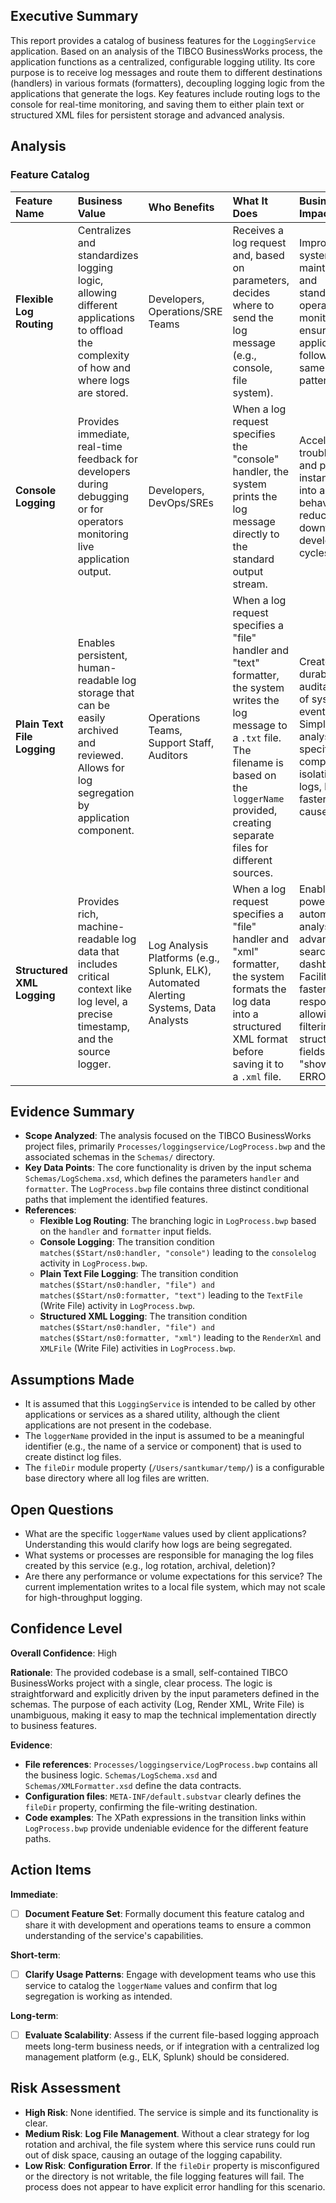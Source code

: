 ## Executive Summary

This report provides a catalog of business features for the `LoggingService` application. Based on an analysis of the TIBCO BusinessWorks process, the application functions as a centralized, configurable logging utility. Its core purpose is to receive log messages and route them to different destinations (handlers) in various formats (formatters), decoupling logging logic from the applications that generate the logs. Key features include routing logs to the console for real-time monitoring, and saving them to either plain text or structured XML files for persistent storage and advanced analysis.

## Analysis

### Feature Catalog

| Feature Name | Business Value | Who Benefits | What It Does | Business Impact |
| :--- | :--- | :--- | :--- | :--- |
| **Flexible Log Routing** | Centralizes and standardizes logging logic, allowing different applications to offload the complexity of how and where logs are stored. | Developers, Operations/SRE Teams | Receives a log request and, based on parameters, decides where to send the log message (e.g., console, file system). | Improves system maintainability and standardizes operational monitoring by ensuring all applications follow the same logging patterns. |
| **Console Logging** | Provides immediate, real-time feedback for developers during debugging or for operators monitoring live application output. | Developers, DevOps/SREs | When a log request specifies the "console" handler, the system prints the log message directly to the standard output stream. | Accelerates troubleshooting and provides instant visibility into application behavior, reducing downtime and development cycles. |
| **Plain Text File Logging** | Enables persistent, human-readable log storage that can be easily archived and reviewed. Allows for log segregation by application component. | Operations Teams, Support Staff, Auditors | When a log request specifies a "file" handler and "text" formatter, the system writes the log message to a `.txt` file. The filename is based on the `loggerName` provided, creating separate files for different sources. | Creates a durable, auditable trail of system events. Simplifies log analysis for specific components by isolating their logs, leading to faster root cause analysis. |
| **Structured XML Logging** | Provides rich, machine-readable log data that includes critical context like log level, a precise timestamp, and the source logger. | Log Analysis Platforms (e.g., Splunk, ELK), Automated Alerting Systems, Data Analysts | When a log request specifies a "file" handler and "xml" formatter, the system formats the log data into a structured XML format before saving it to a `.xml` file. | Enables powerful, automated log analysis, advanced searching, and dashboarding. Facilitates faster incident response by allowing filtering on structured fields (e.g., "show all ERROR logs"). |

## Evidence Summary

-   **Scope Analyzed**: The analysis focused on the TIBCO BusinessWorks project files, primarily `Processes/loggingservice/LogProcess.bwp` and the associated schemas in the `Schemas/` directory.
-   **Key Data Points**: The core functionality is driven by the input schema `Schemas/LogSchema.xsd`, which defines the parameters `handler` and `formatter`. The `LogProcess.bwp` file contains three distinct conditional paths that implement the identified features.
-   **References**:
    -   **Flexible Log Routing**: The branching logic in `LogProcess.bwp` based on the `handler` and `formatter` input fields.
    -   **Console Logging**: The transition condition `matches($Start/ns0:handler, "console")` leading to the `consolelog` activity in `LogProcess.bwp`.
    -   **Plain Text File Logging**: The transition condition `matches($Start/ns0:handler, "file") and matches($Start/ns0:formatter, "text")` leading to the `TextFile` (Write File) activity in `LogProcess.bwp`.
    -   **Structured XML Logging**: The transition condition `matches($Start/ns0:handler, "file") and matches($Start/ns0:formatter, "xml")` leading to the `RenderXml` and `XMLFile` (Write File) activities in `LogProcess.bwp`.

## Assumptions Made

-   It is assumed that this `LoggingService` is intended to be called by other applications or services as a shared utility, although the client applications are not present in the codebase.
-   The `loggerName` provided in the input is assumed to be a meaningful identifier (e.g., the name of a service or component) that is used to create distinct log files.
-   The `fileDir` module property (`/Users/santkumar/temp/`) is a configurable base directory where all log files are written.

## Open Questions

-   What are the specific `loggerName` values used by client applications? Understanding this would clarify how logs are being segregated.
-   What systems or processes are responsible for managing the log files created by this service (e.g., log rotation, archival, deletion)?
-   Are there any performance or volume expectations for this service? The current implementation writes to a local file system, which may not scale for high-throughput logging.

## Confidence Level

**Overall Confidence**: High

**Rationale**: The provided codebase is a small, self-contained TIBCO BusinessWorks project with a single, clear process. The logic is straightforward and explicitly driven by the input parameters defined in the schemas. The purpose of each activity (Log, Render XML, Write File) is unambiguous, making it easy to map the technical implementation directly to business features.

**Evidence**:
-   **File references**: `Processes/loggingservice/LogProcess.bwp` contains all the business logic. `Schemas/LogSchema.xsd` and `Schemas/XMLFormatter.xsd` define the data contracts.
-   **Configuration files**: `META-INF/default.substvar` clearly defines the `fileDir` property, confirming the file-writing destination.
-   **Code examples**: The XPath expressions in the transition links within `LogProcess.bwp` provide undeniable evidence for the different feature paths.

## Action Items

**Immediate**:
-   [ ] **Document Feature Set**: Formally document this feature catalog and share it with development and operations teams to ensure a common understanding of the service's capabilities.

**Short-term**:
-   [ ] **Clarify Usage Patterns**: Engage with development teams who use this service to catalog the `loggerName` values and confirm that log segregation is working as intended.

**Long-term**:
-   [ ] **Evaluate Scalability**: Assess if the current file-based logging approach meets long-term business needs, or if integration with a centralized log management platform (e.g., ELK, Splunk) should be considered.

## Risk Assessment

-   **High Risk**: None identified. The service is simple and its functionality is clear.
-   **Medium Risk**: **Log File Management**. Without a clear strategy for log rotation and archival, the file system where this service runs could run out of disk space, causing an outage of the logging capability.
-   **Low Risk**: **Configuration Error**. If the `fileDir` property is misconfigured or the directory is not writable, the file logging features will fail. The process does not appear to have explicit error handling for this scenario.